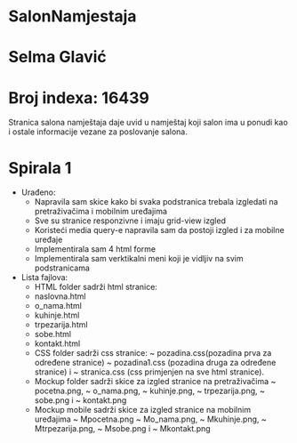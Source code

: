 
# SalonNamjestaja

# Selma Glavić

# Broj indexa: 16439

Stranica salona namještaja daje uvid u namještaj koji salon ima u ponudi kao i ostale informacije vezane za poslovanje salona. 

# Spirala 1

- Urađeno:
  + Napravila sam skice kako bi svaka podstranica trebala izgledati na pretraživačima i mobilnim uređajima
  + Sve su stranice responzivne i imaju grid-view izgled
  + Koristeći media query-e napravila sam da postoji izgled i za mobilne uređaje
  + Implementirala sam 4 html forme
  + Implementirala sam verktikalni meni koji je vidljiv na svim podstranicama
- Lista fajlova: 
  + HTML folder sadrži html stranice: </br>
   - naslovna.html </br>
   - o_nama.html</br>
   - kuhinje.html </br>
   - trpezarija.html </br>
   - sobe.html </br>
   - kontakt.html
  + CSS folder sadrži css stranice:
    ~ pozadina.css(pozadina prva za određene stranice)
    ~ pozadina1.css (pozadina druga za određene stranice) i
    ~ stranica.css (css primjenjen na sve html stranice).
  + Mockup folder sadrži skice za izgled stranice na pretraživačima
    ~ pocetna.png,
    ~ o_nama.png,
    ~ kuhinje.png,
    ~ trpezarija.png,
     ~ sobe.png i 
   ~ kontakt.png
  + Mockup mobile sadrži skice za izgled stranice na mobilnim uređajima
  ~ Mpocetna.png
  ~ Mo_nama.png,
  ~ Mkuhinje.png,
  ~ Mtrpezarija.png,
  ~ Msobe.png i 
  ~ Mkontakt.png
